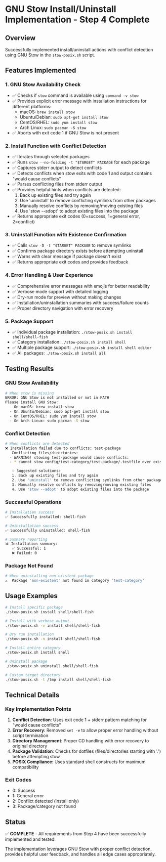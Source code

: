 # GNU Stow Install/Uninstall Implementation - Step 4 Complete

## Overview
Successfully implemented install/uninstall actions with conflict detection using GNU Stow in the `stow-posix.sh` script.

## Features Implemented

### 1. GNU Stow Availability Check
- ✅ Checks if `stow` command is available using `command -v stow`
- ✅ Provides explicit error message with installation instructions for different platforms:
  - macOS: `brew install stow`
  - Ubuntu/Debian: `sudo apt-get install stow`
  - CentOS/RHEL: `sudo yum install stow`
  - Arch Linux: `sudo pacman -S stow`
- ✅ Aborts with exit code 1 if GNU Stow is not present

### 2. Install Function with Conflict Detection
- ✅ Iterates through selected packages
- ✅ Runs `stow --no-folding -t "$TARGET" PACKAGE` for each package
- ✅ Captures stderr output to detect conflicts
- ✅ Detects conflicts when stow exits with code 1 and output contains "would cause conflicts"
- ✅ Parses conflicting files from stderr output
- ✅ Provides helpful hints when conflicts are detected:
  1. Back up existing files and try again
  2. Use 'uninstall' to remove conflicting symlinks from other packages
  3. Manually resolve conflicts by removing/moving existing files
  4. Use 'stow --adopt' to adopt existing files into the package
- ✅ Returns appropriate exit codes (0=success, 1=general error, 2=conflict)

### 3. Uninstall Function with Existence Confirmation
- ✅ Calls `stow -D -t "$TARGET" PACKAGE` to remove symlinks
- ✅ Confirms package directory exists before attempting uninstall
- ✅ Warns with clear message if package doesn't exist
- ✅ Returns appropriate exit codes and provides feedback

### 4. Error Handling & User Experience
- ✅ Comprehensive error messages with emojis for better readability
- ✅ Verbose mode support with detailed logging
- ✅ Dry-run mode for preview without making changes
- ✅ Installation/uninstallation summaries with success/failure counts
- ✅ Proper directory navigation with error recovery

### 5. Package Support
- ✅ Individual package installation: `./stow-posix.sh install shell/shell-fish`
- ✅ Category installation: `./stow-posix.sh install shell`
- ✅ Multiple package support: `./stow-posix.sh install shell editor`
- ✅ All packages: `./stow-posix.sh install all`

## Testing Results

### GNU Stow Availability
```bash
# When stow is missing
ERROR: GNU Stow is not installed or not in PATH
Please install GNU Stow:
  - On macOS: brew install stow
  - On Ubuntu/Debian: sudo apt-get install stow
  - On CentOS/RHEL: sudo yum install stow
  - On Arch Linux: sudo pacman -S stow
```

### Conflict Detection
```bash
# When conflicts are detected
❌ Installation failed due to conflicts: test-package
   Conflicting files/directories:
  - WARNING! stowing test-package would cause conflicts:
  - * cannot stow config/test-category/test-package/.testfile over existing target .testfile since neither a link nor a directory and --adopt not specified

   💡 Suggested solutions:
   1. Back up existing files and try again
   2. Use 'uninstall' to remove conflicting symlinks from other packages
   3. Manually resolve conflicts by removing/moving existing files
   4. Use 'stow --adopt' to adopt existing files into the package
```

### Successful Operations
```bash
# Installation success
✅ Successfully installed: shell-fish

# Uninstallation success  
✅ Successfully uninstalled: shell-fish

# Summary reporting
📊 Installation summary:
   ✅ Successful: 1
   ❌ Failed: 0
```

### Package Not Found
```bash
# When uninstalling non-existent package
⚠️  Package 'non-existent' not found in category 'test-category'
```

## Usage Examples

```bash
# Install specific package
./stow-posix.sh install shell/shell-fish

# Install with verbose output
./stow-posix.sh -v install shell/shell-fish

# Dry run installation
./stow-posix.sh -n install shell/shell-fish

# Install entire category
./stow-posix.sh install shell

# Uninstall package
./stow-posix.sh uninstall shell/shell-fish

# Custom target directory
./stow-posix.sh -t /tmp install shell/shell-fish
```

## Technical Details

### Key Implementation Points
1. **Conflict Detection**: Uses exit code 1 + stderr pattern matching for "would cause conflicts"
2. **Error Recovery**: Removed `set -e` to allow proper error handling without script termination
3. **Directory Management**: Proper CD handling with error recovery to original directory
4. **Package Validation**: Checks for dotfiles (files/directories starting with '.') before attempting stow
5. **POSIX Compliance**: Uses standard shell constructs for maximum compatibility

### Exit Codes
- 0: Success
- 1: General error
- 2: Conflict detected (install only)
- 3: Package/category not found

## Status
✅ **COMPLETE** - All requirements from Step 4 have been successfully implemented and tested.

The implementation leverages GNU Stow with proper conflict detection, provides helpful user feedback, and handles all edge cases appropriately.
